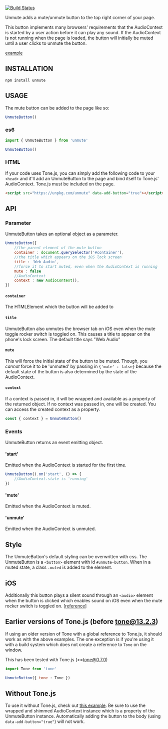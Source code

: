 [![Build Status](https://travis-ci.org/Tonejs/unmute.svg?branch=master)](https://travis-ci.org/Tonejs/unmute)

Unmute adds a mute/unmute button to the top right corner of your page. 

This button implements many browsers' requirements that the AudioContext is started by a user action before it can play any sound. If the AudioContext is not running when the page is loaded, the button will initially be muted until a user clicks to unmute the button.

[example](https://tonejs.github.io/unmute/examples/basic.html)

## INSTALLATION

`npm install unmute`

## USAGE

The mute button can be added to the page like so:

```javascript
UnmuteButton()
```

### es6

```javascript
import { UnmuteButton } from 'unmute'

UnmuteButton()
```

### HTML

If your code uses Tone.js, you can simply add the following code to your `<head>` and it'll add an UnmuteButton to the page and bind itself to Tone.js' AudioContext. Tone.js must be included on the page. 

```html
<script src="https://unpkg.com/unmute" data-add-button="true"></script>
```

## API


### Parameter

UnmuteButton takes an optional object as a parameter.

```javascript
UnmuteButton({
	//the parent element of the mute button
	container : document.querySelector('#container'),
	//the title which appears on the iOS lock screen
	title : 'Web Audio',
	//force it to start muted, even when the AudioContext is running
	mute : false
	//AudioContext
	context : new AudioContext(),
})
```
#### `container`

The HTMLElement which the button will be added to

#### `title`

UnmuteButton also unmutes the browser tab on iOS even when the mute toggle rocker switch is toggled on. This causes a title to appear on the phone's lock screen. The default title says "Web Audio"

#### `mute`

This will force the initial state of the button to be muted. Though, you _cannot_ force it to be 'unmuted' by passing in `{'mute' : false}` because the default state of the button is also determined by the state of the AudioContext. 

#### `context`

If a context is passed in, it will be wrapped and available as a property of the returned object. If no context was passed in, one will be created. You can access the created context as a property.

```javascript
const { context } = UnmuteButton()
```

### Events

UnmuteButton returns an event emitting object. 

#### 'start'

Emitted when the AudioContext is started for the first time. 

```javascript
UnmuteButton().on('start', () => {
	//AudioContext.state is 'running'
})
```

#### 'mute'

Emitted when the AudioContext is muted. 

#### 'unmute'

Emitted when the AudioContext is unmuted. 

## Style

The UnmuteButton's default styling can be overwritten with css. The UnmuteButton is a `<button>` element with id `#unmute-button`. When in a muted state, a class `.muted` is added to the element. 

## iOS

Additionally this button plays a silent sound through an `<audio>` element when the button is clicked which enables sound on iOS even when the mute rocker switch is toggled on. [[reference](https://stackoverflow.com/questions/21122418/ios-webaudio-only-works-on-headphones/46839941#46839941)]

## Earlier versions of Tone.js (before tone@13.2.3)

If using an older version of Tone with a global reference to Tone.js, it should work as with the above examples. The one exception is if you're using it with a build system which does not create a reference to `Tone` on the window. 

This has been tested with Tone.js (>=tone@0.7.0)

```javascript
import Tone from 'tone'

UnmuteButton({ tone : Tone })
```

## Without Tone.js

To use it without Tone.js, check out [this example](examples/context.html). Be sure to use the wrapped and shimmed AudioContext instance which is a property of the UnmuteButton instance. Automatically adding the button to the body (using `data-add-button="true"`) will not work. 